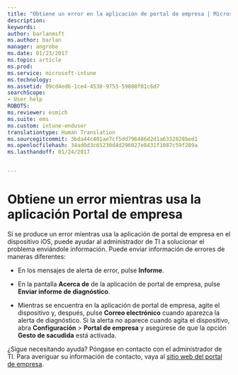 ```yaml
---
title: "Obtiene un error en la aplicación de portal de empresa | Microsoft Docs"
description: 
keywords: 
author: barlanmsft
ms.author: barlan
manager: angrobe
ms.date: 01/23/2017
ms.topic: article
ms.prod: 
ms.service: microsoft-intune
ms.technology: 
ms.assetid: 09cd4ed6-1ce4-4530-9753-59808f01c6d7
searchScope:
- User help
ROBOTS: 
ms.reviewer: esmich
ms.suite: ems
ms.custom: intune-enduser
translationtype: Human Translation
ms.sourcegitcommit: 3bda44c401ae7cf5dd796486d2d1a6332828bed1
ms.openlocfilehash: 34ad0d3c65230d4d296027e8431f1087c59f289a
ms.lasthandoff: 01/24/2017


---
```



# <a name="you-get-an-error-while-using-the-company-portal-app"></a>Obtiene un error mientras usa la aplicación Portal de empresa

Si se produce un error mientras usa la aplicación de portal de empresa en el dispositivo iOS, puede ayudar al administrador de TI a solucionar el problema enviándole información. Puede enviar información de errores de maneras diferentes:

-   En los mensajes de alerta de error, pulse **Informe**.

-   En la pantalla **Acerca de** de la aplicación de portal de empresa, pulse **Enviar informe de diagnóstico**.

-   Mientras se encuentra en la aplicación de portal de empresa, agite el dispositivo y, después, pulse **Correo electrónico** cuando aparezca la alerta de diagnóstico. Si la alerta no aparece cuando agita el dispositivo, abra **Configuración** > **Portal de empresa** y asegúrese de que la opción **Gesto de sacudida** está activada.

¿Sigue necesitando ayuda? Póngase en contacto con el administrador de TI. Para averiguar su información de contacto, vaya al [sitio web del portal de empresa](http://portal.manage.microsoft.com).

